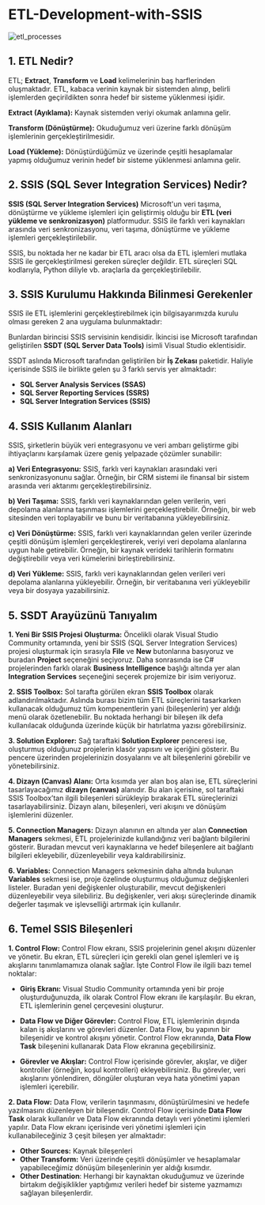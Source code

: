 # ETL-Development-with-SSIS

![etl_processes](https://github.com/user-attachments/assets/756a449b-158e-4802-af48-1a5e8cffc79e)

## 1. ETL Nedir?

ETL; **Extract**, **Transform** ve **Load** kelimelerinin baş harflerinden oluşmaktadır. ETL, kabaca verinin kaynak bir sistemden alınıp, belirli işlemlerden geçirildikten sonra hedef bir sisteme yüklenmesi işidir.

**Extract (Ayıklama):** Kaynak sistemden veriyi okumak anlamına gelir.

**Transform (Dönüştürme):** Okuduğumuz veri üzerine farklı dönüşüm işlemlerinin gerçekleştirilmesidir.

**Load (Yükleme):** Dönüştürdüğümüz ve üzerinde çeşitli hesaplamalar yapmış olduğumuz verinin hedef bir sisteme yüklenmesi anlamına gelir.

## 2. SSIS (SQL Sever Integration Services) Nedir?

**SSIS (SQL Server Integration Services)** Microsoft'un veri taşıma, dönüştürme ve yükleme işlemleri için geliştirmiş olduğu bir **ETL (veri yükleme ve senkronizasyon)** platformudur. SSIS ile farklı veri kaynakları arasında veri senkronizasyonu, veri taşıma, dönüştürme ve yükleme işlemleri gerçekleştirilebilir. 

SSIS, bu noktada her ne kadar bir ETL aracı olsa da ETL işlemleri mutlaka SSIS ile gerçekleştirilmesi gereken süreçler değildir. ETL süreçleri SQL kodlarıyla, Python diliyle vb. araçlarla da gerçekleştirilebilir.

## 3. SSIS Kurulumu Hakkında Bilinmesi Gerekenler

SSIS ile ETL işlemlerini gerçekleştirebilmek için bilgisayarımızda kurulu olması gereken 2 ana uygulama bulunmaktadır:

Bunlardan birincisi SSIS servisinin kendisidir. İkincisi ise Microsoft tarafından geliştirilen **SSDT (SQL Server Data Tools)** isimli Visual Studio eklentisidir.

SSDT aslında Microsoft tarafından geliştirilen bir **İş Zekası** paketidir. Haliyle içerisinde SSIS ile birlikte gelen şu 3 farklı servis yer almaktadır:

- **SQL Server Analysis Services (SSAS)**
- **SQL Server Reporting Services (SSRS)**
- **SQL Server Integration Services (SSIS)**

## 4. SSIS Kullanım Alanları

SSIS, şirketlerin büyük veri entegrasyonu ve veri ambarı geliştirme gibi ihtiyaçlarını karşılamak üzere geniş yelpazade çözümler sunabilir:

**a) Veri Entegrasyonu:** SSIS, farklı veri kaynakları arasındaki veri senkronizasyonunu sağlar. Örneğin, bir CRM sistemi ile finansal bir sistem arasında veri aktarımı gerçekleştirebilirsiniz.

**b) Veri Taşıma:** SSIS, farklı veri kaynaklarından gelen verilerin, veri depolama alanlarına taşınması işlemlerini gerçekleştirebilir. Örneğin, bir web sitesinden veri toplayabilir ve bunu bir veritabanına yükleyebilirsiniz.

**c) Veri Dönüştürme:** SSIS, farklı veri kaynaklarından gelen veriler üzerinde çeşitli dönüşüm işlemleri gerçekleştirerek, veriyi veri depolama alanlarına uygun hale getirebilir. Örneğin, bir kaynak verideki tarihlerin formatını değiştirebilir veya veri kümelerini birleştirebilirsiniz.

**d) Veri Yükleme:** SSIS, farklı veri kaynaklarından gelen verileri veri depolama alanlarına yükleyebilir. Örneğin, bir veritabanına veri yükleyebilir veya bir dosyaya yazabilirsiniz.

## 5. SSDT Arayüzünü Tanıyalım

**1. Yeni Bir SSIS Projesi Oluşturma:** Öncelikli olarak Visual Studio Community ortamında, yeni bir SSIS (SQL Server Integration Services) projesi oluşturmak için sırasıyla **File** ve **New** butonlarına basıyoruz ve buradan **Project** seçeneğini seçiyoruz. Daha sonrasında ise C# projelerinden farklı olarak **Business Intelligence** başlığı altında yer alan **Integration Services** seçeneğini seçerek  projemize bir isim veriyoruz.

**2. SSIS Toolbox:** Sol tarafta görülen ekran **SSIS Toolbox** olarak adlandırılmaktadır. Aslında burası bizim tüm ETL süreçlerini tasarkarken kullanacak olduğumuz tüm kompenentlerin yani (bileşenlerin) yer aldığı menü olarak özetlenebilir. Bu noktada herhangi bir bileşen ilk defa kullanılacak olduğunda üzerinde küçük bir hatırlatma yazısı görebilirsiniz.

**3. Solution Explorer:** Sağ taraftaki **Solution Explorer** penceresi ise, oluşturmuş olduğunuz projelerin klasör yapısını ve içeriğini gösterir. Bu pencere üzerinden projelerinizin dosyalarını ve alt bileşenlerini görebilir ve yönetebilirsiniz.

**4. Dizayn (Canvas) Alanı:** Orta kısımda yer alan boş alan ise, ETL süreçlerini tasarlayacağımız **dizayn (canvas)** alanıdır. Bu alan içerisine, sol taraftaki SSIS Toolbox’tan ilgili bileşenleri sürükleyip bırakarak ETL süreçlerinizi tasarlayabilirsiniz. Dizayn alanı, bileşenleri, veri akışını ve dönüşüm işlemlerini düzenler.

**5. Connection Managers:** Dizayn alanının en altında yer alan **Connection Managers** sekmesi, ETL projelerinizde kullandığınız veri bağlantı bilgilerini gösterir. Buradan mevcut veri kaynaklarına ve hedef bileşenlere ait bağlantı bilgileri ekleyebilir, düzenleyebilir veya kaldırabilirsiniz.

**6. Variables:** Connection Managers sekmesinin daha altında bulunan **Variables** sekmesi ise, proje özelinde oluşturmuş olduğumuz değişkenleri listeler. Buradan yeni değişkenler oluşturabilir, mevcut değişkenleri düzenleyebilir veya silebiliriz. Bu değişkenler, veri akışı süreçlerinde dinamik değerler taşımak ve işlevselliği artırmak için kullanılır.

## 6. Temel SSIS Bileşenleri

**1. Control Flow:** Control Flow ekranı, SSIS projelerinin genel akışını düzenler ve yönetir. Bu ekran, ETL süreçleri için gerekli olan genel işlemleri ve iş akışlarını tanımlamamıza olanak sağlar. İşte Control Flow ile ilgili bazı temel noktalar:

- **Giriş Ekranı:** Visual Studio Community ortamında yeni bir proje oluşturduğunuzda, ilk olarak Control Flow ekranı ile karşılaşılır. Bu ekran, ETL işlemlerinin genel çerçevesini oluşturur.

- **Data Flow ve Diğer Görevler:** Control Flow, ETL işlemlerinin dışında kalan iş akışlarını ve görevleri düzenler. Data Flow, bu yapının bir bileşenidir ve kontrol akışını yönetir. Control Flow ekranında, **Data Flow Task** bileşenini kullanarak Data Flow ekranına geçebilirsiniz.

- **Görevler ve Akışlar:** Control Flow içerisinde görevler, akışlar, ve diğer kontroller (örneğin, koşul kontrolleri) ekleyebilirsiniz. Bu görevler, veri akışlarını yönlendiren, döngüler oluşturan veya hata yönetimi yapan işlemleri içerebilir.

**2. Data Flow:** Data Flow, verilerin taşınmasını, dönüştürülmesini ve hedefe yazılmasını düzenleyen bir bileşendir. Control Flow içerisinde **Data Flow Task** olarak kullanılır ve Data Flow ekranında detaylı veri yönetimi işlemleri yapılır. Data Flow ekranı içerisinde veri yönetimi işlemleri için kullanabileceğiniz 3 çeşit bileşen yer almaktadır:

- **Other Sources:** Kaynak bileşenleri
- **Other Transform:** Veri üzerinde çeşitli dönüşümler ve hesaplamalar yapabileceğimiz dönüşüm bileşenlerinin yer aldığı kısımdır.
- **Other Destination**: Herhangi bir kaynaktan okuduğumuz ve üzerinde birtakım değişiklikler yaptığımız verileri hedef bir sisteme yazmamızı sağlayan bileşenlerdir.

